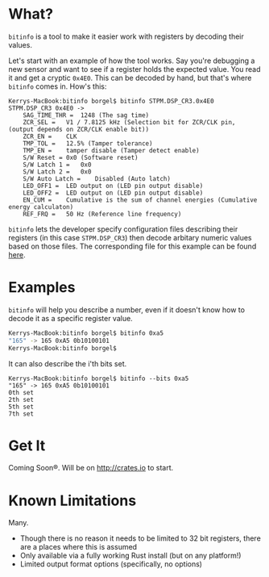 # What?
`bitinfo` is a tool to make it easier work with registers by decoding their values.

Let's start with an example of how the tool works. Say you're debugging a new sensor and want to see if a register holds the expected value. You read it and get a cryptic `0x4E0`. This can be decoded by hand, but that's where `bitinfo` comes in. How's this:
```
Kerrys-MacBook:bitinfo borgel$ bitinfo STPM.DSP_CR3.0x4E0
STPM.DSP_CR3 0x4E0 ->
	SAG_TIME_THR =	1248 (The sag time)
	ZCR_SEL =	V1 / 7.8125 kHz (Selection bit for ZCR/CLK pin, (output depends on ZCR/CLK enable bit))
	ZCR_EN =	CLK
	TMP_TOL =	12.5% (Tamper tolerance)
	TMP_EN =	tamper disable (Tamper detect enable)
	S/W Reset =	0x0 (Software reset)
	S/W Latch 1 =	0x0
	S/W Latch 2 =	0x0
	S/W Auto Latch =	Disabled (Auto latch)
	LED_OFF1 =	LED output on (LED pin output disable)
	LED_OFF2 =	LED output on (LED pin output disable)
	EN_CUM =	Cumulative is the sum of channel energies (Cumulative energy calculaton)
	REF_FRQ =	50 Hz (Reference line frequency)
```
`bitinfo` lets the developer specify configuration files describing their registers (in this case `STPM.DSP_CR3`) then decode arbitary numeric values based on those files. The corresponding file for this example can be found [here](examples/stpm.bitinfo.yaml).

# Examples
`bitinfo` will help you describe a number, even if it doesn't know how to decode it as a specific register value.
```bash
Kerrys-MacBook:bitinfo borgel$ bitinfo 0xa5
"165" -> 165 0xA5 0b10100101
Kerrys-MacBook:bitinfo borgel$
```
It can also describe the i'th bits set.
```
Kerrys-MacBook:bitinfo borgel$ bitinfo --bits 0xa5
"165" -> 165 0xA5 0b10100101
0th set
2th set
5th set
7th set
```

# Get It
Coming Soon®. Will be on http://crates.io to start.

# Known Limitations
Many.
* Though there is no reason it needs to be limited to 32 bit registers, there are a places where this is assumed
* Only available via a fully working Rust install (but on any platform!)
* Limited output format options (specifically, no options)

